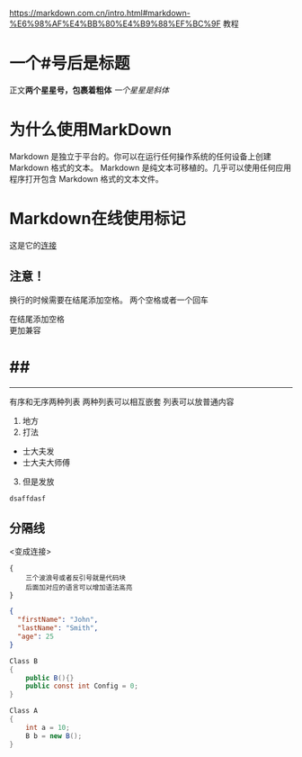 <https://markdown.com.cn/intro.html#markdown-%E6%98%AF%E4%BB%80%E4%B9%88%EF%BC%9F> 教程
# 一个#号后是标题
正文**两个星星号，包裹着粗体** *一个星星是斜体*

# 为什么使用MarkDown
Markdown 是独立于平台的。你可以在运行任何操作系统的任何设备上创建 Markdown 格式的文本。
Markdown 是纯文本可移植的。几乎可以使用任何应用程序打开包含 Markdown 格式的文本文件。

# Markdown在线使用标记
这是它的[连接](https://markdown.com.cn/editor/ "悬停标题是可选的")



## 注意！
换行的时候需要在结尾添加空格。 两个空格或者一个回车

在结尾添加空格  
更加兼容

# ## ### 
* ** ***
>
>
>
>
有序和无序两种列表  两种列表可以相互嵌套  列表可以放普通内容
1. 地方
2. 打法
- 士大夫发
- 士大夫大师傅
3. 但是发放

`dsaffdasf`

分隔线
---

<变成连接>

~~~
{
    三个波浪号或者反引号就是代码块
    后面加对应的语言可以增加语法高亮
}
~~~


```json
{
  "firstName": "John",
  "lastName": "Smith",
  "age": 25
}
```

```C#
Class B
{
    public B(){}
    public const int Config = 0;
}

Class A
{
    int a = 10;
    B b = new B();
}


```
